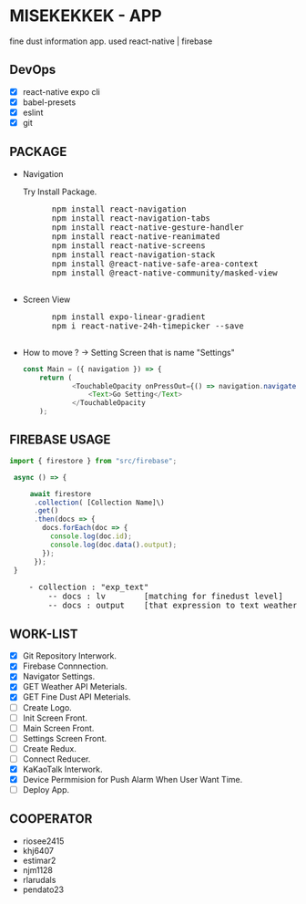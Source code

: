# MISEKEKKEK - APP

fine dust information app. used react-native | firebase

## DevOps

- [x] react-native expo cli
- [x] babel-presets
- [x] eslint
- [x] git

## PACKAGE

- Navigation

  Try Install Package.

    <pre>
        npm install react-navigation
        npm install react-navigation-tabs
        npm install react-native-gesture-handler
        npm install react-native-reanimated
        npm install react-native-screens
        npm install react-navigation-stack
        npm install @react-native-safe-area-context
        npm install @react-native-community/masked-view
    </pre>

- Screen View

    <pre>
        npm install expo-linear-gradient
        npm i react-native-24h-timepicker --save
    </pre>

* How to move ? -> Setting Screen that is name "Settings"

  ```js
  const Main = ({ navigation }) => {
      return (
              <TouchableOpacity onPressOut={() => navigation.navigate({ routeName: "Settings" })} >
                  <Text>Go Setting</Text>
              </TouchableOpacity
      );
  ```

## FIREBASE USAGE

```js
import { firestore } from "src/firebase";

 async () => {

     await firestore
      .collection( [Collection Name]\)
      .get()
      .then(docs => {
        docs.forEach(doc => {
          console.log(doc.id);
          console.log(doc.data().output);
        });
      });
 }

```

<pre>
    - collection : "exp_text"
        -- docs : lv        [matching for finedust level]
        -- docs : output    [that expression to text weather same level]
</pre>

## WORK-LIST

- [x] Git Repository Interwork.
- [x] Firebase Connnection.
- [x] Navigator Settings.
- [x] GET Weather API Meterials.
- [x] GET Fine Dust API Meterials.
- [ ] Create Logo.
- [ ] Init Screen Front.
- [ ] Main Screen Front.
- [ ] Settings Screen Front.
- [ ] Create Redux.
- [ ] Connect Reducer.
- [x] KaKaoTalk Interwork.
- [x] Device Permmision for Push Alarm When User Want Time.
- [ ] Deploy App.

## COOPERATOR

- riosee2415
- khj6407
- estimar2
- njm1128
- rlarudals
- pendato23
